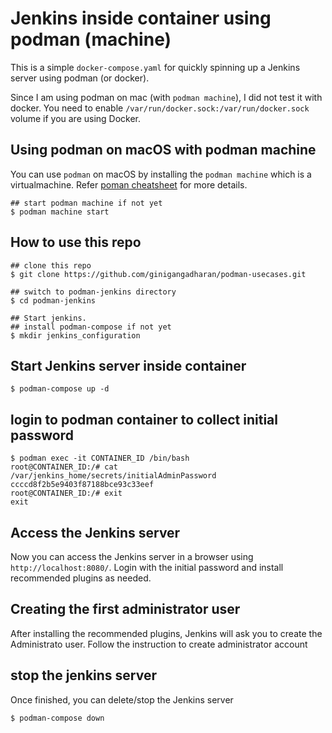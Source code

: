 # Jenkins inside  container using podman (machine)

This is a simple `docker-compose.yaml` for quickly spinning up a Jenkins server using podman (or docker).

Since I am using podman on mac (with `podman machine`), I did not test it with docker. You need to enable `/var/run/docker.sock:/var/run/docker.sock` volume if you are using Docker.

## Using podman on macOS with podman machine

You can use `podman` on macOS by installing the `podman machine` which is a virtualmachine. Refer [poman cheatsheet](https://www.iamgini.com/podman) for more details.

```shell
## start podman machine if not yet
$ podman machine start
```

## How to use this repo

```shell
## clone this repo
$ git clone https://github.com/ginigangadharan/podman-usecases.git

## switch to podman-jenkins directory
$ cd podman-jenkins

## Start jenkins.
## install podman-compose if not yet
$ mkdir jenkins_configuration
```

## Start Jenkins server inside container

```shell
$ podman-compose up -d
```

## login to podman container to collect initial password

```shell
$ podman exec -it CONTAINER_ID /bin/bash 
root@CONTAINER_ID:/# cat /var/jenkins_home/secrets/initialAdminPassword
ccccd8f2b5e9403f87188bce93c33eef
root@CONTAINER_ID:/# exit
exit
```
## Access the Jenkins server

Now you can access the Jenkins server in a browser using `http://localhost:8080/`. Login with the initial password and install recommended plugins as needed.

## Creating the first administrator user

After installing the recommended plugins, Jenkins will ask you to create the Administrato user. Follow the instruction to create administrator account

## stop the jenkins server

Once finished, you can delete/stop the Jenkins server

```shell
$ podman-compose down
```